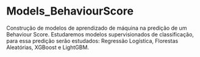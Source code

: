 # Models_BehaviourScore
Construção de modelos de aprendizado de máquina na predição de um Behaviour Score.
Estudaremos modelos supervisionados de classificação, para essa predição serão estudados: Regressão Logística, Florestas Aleatórias, XGBoost e LightGBM. 
